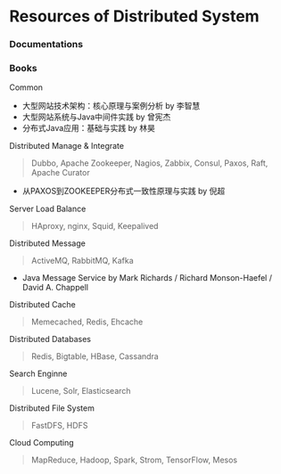 # Resources of Distributed System



### Documentations



### Books

Common

- 大型网站技术架构：核心原理与案例分析 by 李智慧
- 大型网站系统与Java中间件实践 by 曾宪杰
- 分布式Java应用：基础与实践 by 林昊 

Distributed Manage & Integrate

> Dubbo, Apache Zookeeper, Nagios, Zabbix, Consul, Paxos, Raft, Apache Curator

- 从PAXOS到ZOOKEEPER分布式一致性原理与实践 by 倪超 

Server Load Balance

> HAproxy, nginx, Squid, Keepalived


Distributed Message

> ActiveMQ, RabbitMQ, Kafka

- Java Message Service by Mark Richards / Richard Monson-Haefel / David A. Chappell 

Distributed Cache

> Memecached, Redis, Ehcache


Distributed Databases

> Redis, Bigtable, HBase, Cassandra


Search Enginne

> Lucene, Solr, Elasticsearch


Distributed File System

> FastDFS, HDFS

Cloud Computing

> MapReduce, Hadoop, Spark, Strom, TensorFlow, Mesos




